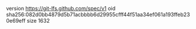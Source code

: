 version https://git-lfs.github.com/spec/v1
oid sha256:082d0bb4879d5b71acbbbb6d29955cfff44f51aa34ef061a193ffeb230e69eff
size 1632

